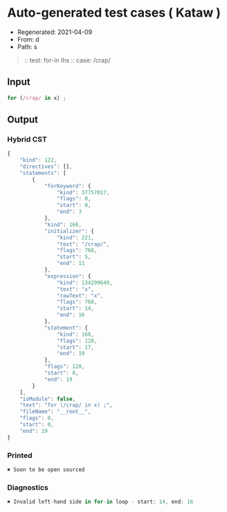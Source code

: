 # Auto-generated test cases ( Kataw )
- Regenerated: 2021-04-09
- From: d
- Path: s
> :: test: for-in lhs
> :: case: /crap/
## Input

`````js
for (/crap/ in x) ;
`````

## Output

### Hybrid CST

```javascript
{
    "kind": 122,
    "directives": [],
    "statements": [
        {
            "forKeyword": {
                "kind": 37757017,
                "flags": 0,
                "start": 0,
                "end": 3
            },
            "kind": 166,
            "initializer": {
                "kind": 221,
                "text": "/crap/",
                "flags": 768,
                "start": 5,
                "end": 11
            },
            "expression": {
                "kind": 134299649,
                "text": "x",
                "rawText": "x",
                "flags": 768,
                "start": 14,
                "end": 16
            },
            "statement": {
                "kind": 168,
                "flags": 128,
                "start": 17,
                "end": 19
            },
            "flags": 128,
            "start": 0,
            "end": 19
        }
    ],
    "isModule": false,
    "text": "for (/crap/ in x) ;",
    "fileName": "__root__",
    "flags": 0,
    "start": 0,
    "end": 19
}
```

### Printed

```javascript
✖ Soon to be open sourced
```

### Diagnostics

```javascript
✖ Invalid left-hand side in for-in loop - start: 14, end: 16

```

